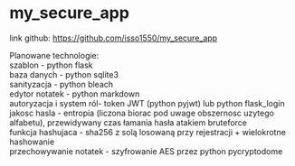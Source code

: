 # my_secure_app
link github: https://github.com/isso1550/my_secure_app

Planowane technologie:\
szablon - python flask\
baza danych - python sqlite3\
sanityzacja - python bleach\
edytor notatek - python markdown\
autoryzacja i system ról- token JWT (python pyjwt) lub python flask_login\
jakosc hasla - entropia (liczona biorac pod uwage obszernosc uzytego alfabetu), przewidywany czas łamania hasła atakiem bruteforce\
funkcja hashujaca - sha256 z solą losowaną przy rejestracji + wielokrotne hashowanie\
przechowywanie notatek - szyfrowanie AES przez python pycryptodome
